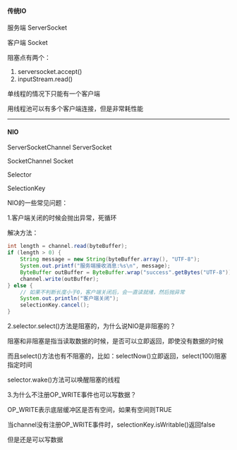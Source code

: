 #### 传统IO

服务端	ServerSocket

客户端	Socket

阻塞点有两个：

1. serversocket.accept()
2. inputStream.read()

单线程的情况下只能有一个客户端

用线程池可以有多个客户端连接，但是非常耗性能

------

#### NIO

ServerSocketChannel			ServerSocket

SocketChannel						Socket

Selector

SelectionKey

NIO的一些常见问题：

1.客户端关闭的时候会抛出异常，死循环

解决方法：

```java
int length = channel.read(byteBuffer);
if (length > 0) {
    String message = new String(byteBuffer.array(), "UTF-8");
    System.out.printf("服务端接收消息:%s\n", message);
    ByteBuffer outBuffer = ByteBuffer.wrap("success".getBytes("UTF-8"));
    channel.write(outBuffer);
} else {
    // 如果不判断长度小于0，客户端关闭后，会一直读就绪，然后抛异常
    System.out.println("客户端关闭");
    selectionKey.cancel();
}
```



2.selector.select()方法是阻塞的，为什么说NIO是非阻塞的？

阻塞和非阻塞是指当读取数据的时候，是否可以立即返回，即使没有数据的时候

而且select()方法也有不阻塞的，比如：selectNow()立即返回，select(100)阻塞指定时间

selector.wake()方法可以唤醒阻塞的线程



3.为什么不注册OP_WRITE事件也可以写数据？

OP_WRITE表示底层缓冲区是否有空间，如果有空间则TRUE

当channel没有注册OP_WRITE事件时，selectionKey.isWritable()返回false

但是还是可以写数据

